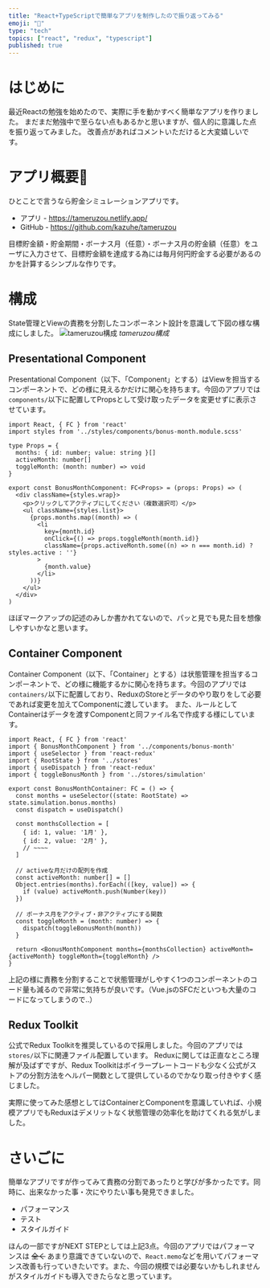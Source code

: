 ```yaml
---
title: "React+TypeScriptで簡単なアプリを制作したので振り返ってみる"
emoji: "👻"
type: "tech"
topics: ["react", "redux", "typescript"]
published: true
---
```

# はじめに
最近Reactの勉強を始めたので、実際に手を動かすべく簡単なアプリを作りました。
まだまだ勉強中で至らない点もあるかと思いますが、個人的に意識した点を振り返ってみました。
改善点があればコメントいただけると大変嬉しいです。

# アプリ概要
ひとことで言うなら貯金シミュレーションアプリです。
- アプリ - https://tameruzou.netlify.app/
- GitHub - https://github.com/kazuhe/tameruzou

目標貯金額・貯金期間・ボーナス月（任意）・ボーナス月の貯金額（任意）をユーザに入力させて、目標貯金額を達成する為には毎月何円貯金する必要があるのかを計算するシンプルな作りです。

# 構成
State管理とViewの責務を分割したコンポーネント設計を意識して下図の様な構成にしました。
![tameruzou構成](https://storage.googleapis.com/zenn-user-upload/tr5rx2y769b6f73vah07da5r6lx5)
*tameruzou構成*

## Presentational Component
Presentational Component（以下、「Component」とする）はViewを担当するコンポーネントで、どの様に見えるかだけに関心を持ちます。今回のアプリでは`components/`以下に配置してPropsとして受け取ったデータを変更せずに表示させています。
```tsx:components/bonus-month.tsx
import React, { FC } from 'react'
import styles from '../styles/components/bonus-month.module.scss'

type Props = {
  months: { id: number; value: string }[]
  activeMonth: number[]
  toggleMonth: (month: number) => void
}

export const BonusMonthComponent: FC<Props> = (props: Props) => (
  <div className={styles.wrap}>
    <p>クリックしてアクティブにしてください（複数選択可）</p>
    <ul className={styles.list}>
      {props.months.map((month) => (
        <li
          key={month.id}
          onClick={() => props.toggleMonth(month.id)}
          className={props.activeMonth.some((n) => n === month.id) ? styles.active : ''}
        >
          {month.value}
        </li>
      ))}
    </ul>
  </div>
)
```
ほぼマークアップの記述のみしか書かれてないので、パッと見でも見た目を想像しやすいかなと思います。

## Container Component
Container Component（以下、「Container」とする）は状態管理を担当するコンポーネントで、どの様に機能するかに関心を持ちます。今回のアプリでは`containers/`以下に配置しており、ReduxのStoreとデータのやり取りをして必要であれば変更を加えてComponentに渡しています。
また、ルールとしてContainerはデータを渡すComponentと同ファイル名で作成する様にしています。
```tsx:containers/bonus-month.tsx
import React, { FC } from 'react'
import { BonusMonthComponent } from '../components/bonus-month'
import { useSelector } from 'react-redux'
import { RootState } from '../stores'
import { useDispatch } from 'react-redux'
import { toggleBonusMonth } from '../stores/simulation'

export const BonusMonthContainer: FC = () => {
  const months = useSelector((state: RootState) => state.simulation.bonus.months)
  const dispatch = useDispatch()

  const monthsCollection = [
    { id: 1, value: '1月' },
    { id: 2, value: '2月' },
    // ~~~~
  ]

  // activeな月だけの配列を作成
  const activeMonth: number[] = []
  Object.entries(months).forEach(([key, value]) => {
    if (value) activeMonth.push(Number(key))
  })

  // ボーナス月をアクティブ・非アクティブにする関数
  const toggleMonth = (month: number) => {
    dispatch(toggleBonusMonth(month))
  }

  return <BonusMonthComponent months={monthsCollection} activeMonth={activeMonth} toggleMonth={toggleMonth} />
}
```
上記の様に責務を分割することで状態管理がしやすく1つのコンポーネントのコード量も減るので非常に気持ちが良いです。（Vue.jsのSFCだといつも大量のコードになってしまうので..）

## Redux Toolkit
公式でRedux Toolkitを推奨しているので採用しました。今回のアプリでは`stores/`以下に関連ファイル配置しています。
Reduxに関しては正直なところ理解が及ばずですが、Redux Toolkitはボイラープレートコードも少なく公式がストアの分割方法をヘルパー関数として提供しているのでかなり取っ付きやすく感じました。

実際に使ってみた感想としてはContainerとComponentを意識していれば、小規模アプリでもReduxはデメリットなく状態管理の効率化を助けてくれる気がしました。

# さいごに
簡単なアプリですが作ってみて責務の分割であったりと学びが多かったです。同時に、出来なかった事・次にやりたい事も発見できました。
- パフォーマンス
- テスト
- スタイルガイド

ほんの一部ですがNEXT STEPとしては上記3点。今回のアプリではパフォーマンスは ~~全く~~ あまり意識できていないので、`React.memo`などを用いてパフォーマンス改善も行っていきたいです。また、今回の規模では必要ないかもしれませんがスタイルガイドも導入できたらなと思っています。